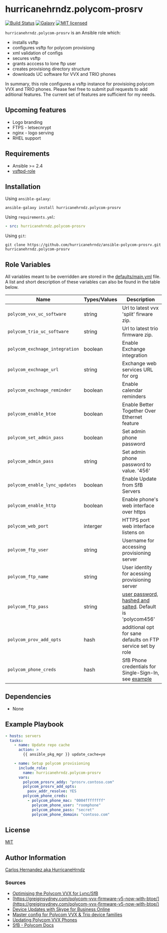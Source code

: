 # hurricanehrndz.polycom-prosrv

[![Build Status](https://img.shields.io/travis/hurricanehrndz/ansible-polycom-prosrv/master.svg?style=for-the-badge&logo=travis)](https://travis-ci.org/hurricanehrndz/ansible-polycom-prosrv)
[![Galaxy](http://img.shields.io/badge/galaxy-hurricanehrndz.polycom--prosrv-blue.svg?style=for-the-badge&logo=ansible)](https://galaxy.ansible.com/hurricanehrndz/polycom_prosrv)
[![MIT licensed](https://img.shields.io/badge/license-MIT-blue.svg?style=for-the-badge)](https://raw.githubusercontent.com/hurricanehrndz/ansible-rustup/master/LICENSE)

`hurricanehrndz.polycom-prosrv` is an Ansible role which:

- installs vsftp
- configures vsftp for polycom provisiong
- xml validation of configs
- secures vsftp
- grants acccess to lone ftp user
- creates provisiong directory structure
- downloads UC software for VVX and TRIO phones

In summary, this role configures a vsftp instance for provisioing polycom VVX
and TRIO phones. Please feel free to submit pull requests to add aditional
features. The current set of features are sufficient for my needs.

## Upcoming features

- Logo branding
- FTPS - letsecnrypt
- nginx - logo serving
- RHEL support

## Requirements

- Ansible >= 2.4
- [vsftpd-role](requirements.yml)

## Installation

Using `ansible-galaxy`:

```shell
ansible-galaxy install hurricanehrndz.polycom-prosrv
```

Using `requirements.yml`:

```yaml
- src: hurricanehrndz.polycom-prosrv
```

Using `git`:

```shell
git clone https://github.com/hurricanehrndz/ansible-polycom-prosrv.git hurricanehrndz.polycom-prosrv
```

## Role Variables

All variables meant to be overridden are stored in the
[defaults/main.yml](defaults/main.yml) file. A list and short description of
these variables can also be found in the table below.

| Name                          | Types/Values   | Description                                                                                  |
| ----------------------------- | -------------- | -------------------------------------------------------------------------------------------  |
| `polycom_vvx_uc_software`     | string         | Url to latest vvx 'split' firware zip.                                                       |
| `polycom_trio_uc_software`    | string         | Url  to latest trio firmware zip.                                                            |
| `polycom_exchnage_integration`| boolean        | Enable Exchange integration                                                                  |
| `polycom_exchnage_url`        | string         | Exchange web services URL for org                                                            |
| `polycom_exchnage_reminder`   | boolean        | Enable calendar reminders                                                                    |
| `polycom_enable_btoe`         | boolean        | Enable Better Together Over Ethernet feature                                                 |
| `polycom_set_admin_pass`      | boolean        | Set admin phone password                                                                     |
| `polycom_admin_pass`          | string         | Set admin phone password to value. '456'                                                     |
| `polycom_enable_lync_updates` | boolean        | Enable Update from SfB Servers                                                               |
| `polycom_enable_http`         | boolean        | Enable phone's web interface over https                                                      |
| `polycom_web_port`            | interger       | HTTPS port web interface listens on                                                          |
| `polycom_ftp_user`            | string         | Username for accessing provisioning server                                                   |
| `polycom_ftp_name`            | string         | User identity for acessing provisioning server                                               |
| `polycom_ftp_pass`            | string         | [user password, hashed and salted](https://bit.ly/2PD9Vgr). Default is 'polycom456'          |
| `polycom_prov_add_opts`       | hash           | additional opt for sane defaults on FTP service set by role                                  |
| `polycom_phone_creds`         | hash           | SfB Phone credentials for Single-Sign-In, see [example](molecule/default/vars/test-vars.yml) |

## Dependencies

- None

## Example Playbook

```yaml
- hosts: servers
  tasks:
    - name: Update repo cache
      action: >
        {{ ansible_pkg_mgr }} update_cache=ye

    - name: Setup polycom provisioning
      include_role:
        name: hurricanehrndz.polycom-prosrv
      vars:
        polycom_prosrv_addy: "prosrv.contoso.com"
        polycom_prosrv_add_opts:
          pasv_addr_resolve: YES
        polycom_phone_creds:
          - polycom_phone_mac: "0004ffffffff"
            polycom_phone_user: "roomphone"
            polycom_phone_pass: "secret"
            polycom_phone_domain: "contoso.com"
```

## License

[MIT](LICENSE)

## Author Information

[Carlos Hernandez aka HurricaneHrndz](https://github.com/hurricanehrndz)

### Sources

- [Optimising the Polycom VVX for Lync/SfB](https://greiginsydney.com/optimising-the-polycom-vvx-for-lync/)
- [https://greiginsydney.com/polycom-vvx-firmware-v5-now-with-btoe/](https://greiginsydney.com/polycom-vvx-firmware-v5-now-with-btoe/)
- [Device Updates with Skype for Business Online](http://blog.schertz.name/2016/07/device-updates-with-skype-for-business-online/)
- [Master config for Polycom VVX & Trio device families](https://github.com/greiginsydney/000000000000.cfg/)
- [Updating Polycom VVX Phones](https://blog.schertz.name/2013/10/updating-polycom-vvx-phones/)
- [SfB - Polycom Docs](https://support.polycom.com/content/dam/polycom-support/products/voice/business-media-phones/downloads/previous-versions/archived-documents/en/uc-software-lync-deploy-guide-5-5-1.pdf)
